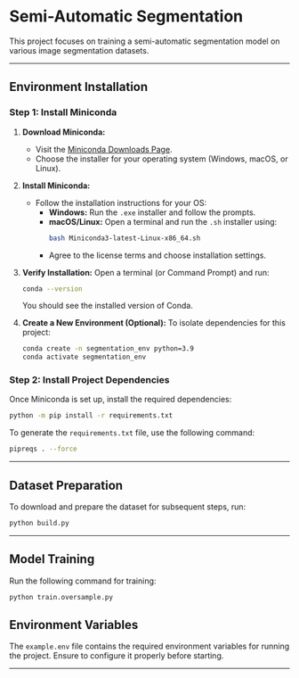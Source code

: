 # Semi-Automatic Segmentation

This project focuses on training a semi-automatic segmentation model on various image segmentation datasets.

---

## Environment Installation

### Step 1: Install Miniconda

1. **Download Miniconda:**
   - Visit the [Miniconda Downloads Page](https://docs.conda.io/en/latest/miniconda.html).
   - Choose the installer for your operating system (Windows, macOS, or Linux).

2. **Install Miniconda:**
   - Follow the installation instructions for your OS:
     - **Windows:** Run the `.exe` installer and follow the prompts.
     - **macOS/Linux:** Open a terminal and run the `.sh` installer using:
       ```bash
       bash Miniconda3-latest-Linux-x86_64.sh
       ```
     - Agree to the license terms and choose installation settings.

3. **Verify Installation:**
   Open a terminal (or Command Prompt) and run:
   ```bash
   conda --version
   ```
   You should see the installed version of Conda.

4. **Create a New Environment (Optional):**
   To isolate dependencies for this project:
   ```bash
   conda create -n segmentation_env python=3.9
   conda activate segmentation_env
   ```

### Step 2: Install Project Dependencies

Once Miniconda is set up, install the required dependencies:

```bash
python -m pip install -r requirements.txt
```

To generate the `requirements.txt` file, use the following command:

```bash
pipreqs . --force
```

---

## Dataset Preparation

To download and prepare the dataset for subsequent steps, run:

```bash
python build.py
```

---

## Model Training

Run the following command for training:

```bash
python train.oversample.py
```


## Environment Variables

The `example.env` file contains the required environment variables for running the project. Ensure to configure it properly before starting.

---
